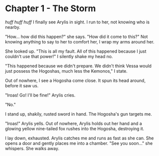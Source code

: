 # Chapter 1 - The Storm

*huff* *huff* *huff*
I finally see Arylis in sight. I run to her, not knowing who is nearby.

"How... how did this happen?" she says. "How did it come to this?"
Not knowing anything to say to her to comfort her, I wrap my arms around her.

She looked up. "This is all my fault. All of this happened because I just couldn't use that power!"
I silently shake my head no.

"This happened because we didn't prepare. We didn't think Vessa would just possess the Hogoshas, much less the Kemonos," I state.

Out of nowhere, I see a Hogosha come close. It spun its head around, before it saw us.

"Iroas! Go! I'll be fine!" Arylis cries.

"No."

I stand up, shakily, rusted sword in hand. The Hogosha's gun targets me.

"Iroas!" Arylis yells.
Out of nowhere, Arylis holds out her hand and a glowing yellow nine-tailed fox rushes into the Hogosha, destroying it.

I lay down, exhausted. Arylis catches me and runs as fast as she can. She opens a door and gently places me into a chamber. 
"See you soon..." she whispers. She walks away.

